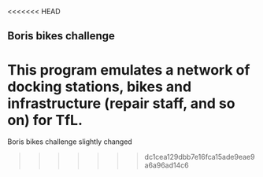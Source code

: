 <<<<<<< HEAD
## Boris bikes challenge

This program emulates a network of docking stations, bikes and infrastructure (repair staff, and so on) for TfL.
=======
Boris bikes challenge
slightly changed  
>>>>>>> dc1cea129dbb7e16fca15ade9eae9a6a96ad14c6
